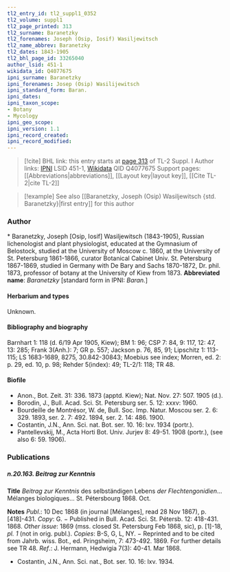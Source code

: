 ```yaml
---
tl2_entry_id: tl2_suppl1_0352
tl2_volume: suppl1
tl2_page_printed: 313
tl2_surname: Baranetzky
tl2_forenames: Joseph (Osip, Iosif) Wasiljewitsch
tl2_name_abbrev: Baranetzky
tl2_dates: 1843-1905
tl2_bhl_page_id: 33265040
author_lsid: 451-1
wikidata_id: Q4077675
ipni_surname: Baranetzky
ipni_forenames: Josep (Osip) Wasilijewitsch
ipni_standard_form: Baran.
ipni_dates: 
ipni_taxon_scope: 
- Botany
- Mycology
ipni_geo_scope: 
ipni_version: 1.1
ipni_record_created: 
ipni_record_modified:
---
```


> [!cite] BHL link: this entry starts at [page 313](https://www.biodiversitylibrary.org/page/33265040) of TL-2 Suppl. I
> Author links: [IPNI](https://www.ipni.org/a/451-1) LSID 451-1, [Wikidata](https://www.wikidata.org/wiki/Q4077675) QID Q4077675
> Support pages: [[Abbreviations|abbreviations]], [[Layout key|layout key]], [[Cite TL-2|cite TL-2]]

> [!example] See also [[Baranetzky, Joseph (Osip) Wasiljewitsch {std. Baranetzky}|first entry]] for this author

### Author

\* Baranetzky, Joseph \[Osip, Iosif\] Wasiljewitsch (1843-1905), Russian lichenologist and plant physiologist, educated at the Gymnasium of Belostock, studied at the University of Moscow c. 1860, at the University of St. Petersburg 1861-1866, curator Botanical Cabinet Univ. St. Petersburg 1867-1869, studied in Germany with De Bary and Sachs 1870-1872, Dr. phil. 1873, professor of botany at the University of Kiew from 1873. 
**Abbreviated name**: *Baranetzky* \[standard form in IPNI: *Baran.*\]

#### Herbarium and types

Unknown.

#### Bibliography and biography

Barnhart 1: 118 (d. 6/19 Apr 1905, Kiew); BM 1: 96; CSP 7: 84, 9: 117, 12: 47, 13: 285; Frank 3(Anh.): 7; GR p. 557; Jackson p. 76, 85, 91; Lipschitz 1: 113-115; LS 1683-1689, 8275, 30.842-30843; Moebius see index; Morren, ed. 2: p. 29, ed. 10, p. 98; Rehder 5(index): 49; TL-2/1: 118; TR 48.

#### Biofile

- Anon., Bot. Zeit. 31: 336. 1873 (apptd. Kiew); Nat. Nov. 27: 507. 1905 (d.).
- Borodin, J., Bull. Acad. Sci. St. Petersburg ser. 5. 12: xxxv: 1960.
- Bourdeille de Montrésor, W. de, Bull. Soc. Imp. Natur. Moscou ser. 2. 6: 329. 1893, ser. 2. 7: 492. 1894, ser. 2. 14: 486. 1900.
- Costantin, J.N., Ann. Sci. nat. Bot. ser. 10. 16: lxv. 1934 (portr.).
- Pantellevskij, M., Acta Horti Bot. Univ. Jurjev 8: 49-51. 1908 (portr.), (see also 6: 59. 1906).

### Publications

##### n.20.163. Beitrag zur Kenntnis

**Title**
*Beitrag zur Kenntnis* des selbständigen Lebens *der Flechtengonidien*... Mélanges biologiques... St. Pétersbourg 1868. Oct.

**Notes**
*Publ*.: 10 Dec 1868 (in journal \[Mélanges\], read 28 Nov 1867), p. \[418\]-431. *Copy*: G. − Published in Bull. Acad. Sci. St. Pétersb. 12: 418-431. 1868.
*Other issue*: 1869 (mss. closed St. Petersburg Feb 1868, sic), p. \[1\]-18, *pl. 1* (not in orig. publ.). *Copies*: B-S, G, L, NY. − Reprinted and to be cited from Jahrb. wiss. Bot., ed. Pringsheim, 7: 473-492. 1869. For further details see TR 48.
*Ref*.: J. Hermann, Hedwigia 7(3): 40-41. Mar 1868.
- Costantin, J.N., Ann. Sci. nat., Bot. ser. 10. 16: lxv. 1934.

